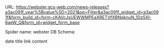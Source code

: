 URL: https://webster.gcs-web.com/news-releases?a3ac091f_year%5Bvalue%5D=2021&op=Filter&a3ac091f_widget_id=a3ac091f&form_build_id=form-cKAVcJsUEWWMPEaXRETVfXBNqknuN_1Dz5XI-6aeW_Q&form_id=widget_form_base

Spider name: webster
DB Schema:

date
title
link
content
